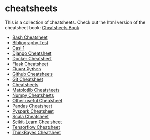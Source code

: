 # cheatsheets

This is a collection of cheatsheets.
Check out the html version of the cheatsheet book: [Cheatsheets Book](https://d-xa.github.io/cheatsheets/)

- [Bash Cheatsheet](book/content/markdown/bash.md)
- [Bibliography Test](book/content/markdown/bibliography.md)
- [Casi 1](book/content/markdown/casi_1.md)
- [Django Cheatsheet](book/content/markdown/django.md)
- [Docker Cheatsheet](book/content/markdown/docker.md)
- [Flask Cheatsheet](book/content/markdown/flask.md)
- [Fluent Python](book/content/markdown/fluent_python.md)
- [Github Cheatsheets](book/content/markdown/github.md)
- [Git Cheatsheet](book/content/markdown/git.md)
- [Cheatsheets](book/content/markdown/intro.md)
- [Matplotlib Cheatsheets](book/content/markdown/matplotlib.md)
- [Numpy Cheatsheets](book/content/markdown/numpy.md)
- [Other useful Cheatsheet](book/content/markdown/other.md)
- [Pandas Cheatsheet](book/content/markdown/pandas.md)
- [Pyspark Cheatsheet](book/content/markdown/pyspark.md)
- [Scala Cheatsheet](book/content/markdown/scala.md)
- [Scikit-Learn Cheatsheet](book/content/markdown/scikit-learn.md)
- [Tensorflow Cheatsheet](book/content/markdown/tensorflow.md)
- [ThinkBayes Cheatsheet](book/content/markdown/thinkbayes.md)